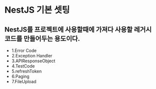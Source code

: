 # NestJS 기본 셋팅

 ## NestJS를 프로젝트에 사용할때에 가져다 사용할 레거시 코드를 만들어두는 용도이다.
 
 - 1.Error Code <br>
 - 2.Exception Handler<br>
 - 3.APIResponseObject<br>
 - 4.TestCode<br>
 - 5.refreshToken<br>
 - 6.Paging<br>
 - 7.FileUpload<br>
